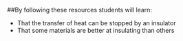 ##By following these resources students will learn:

- That the transfer of heat can be stopped by an insulator
- That some materials are better at insulating than others

 

